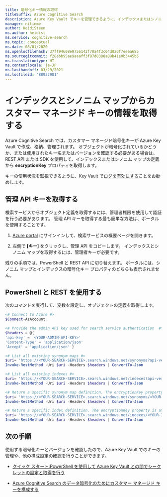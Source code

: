 ```yaml
---
title: 暗号化キー情報の取得
titleSuffix: Azure Cognitive Search
description: Azure Key Vault でキーを管理できるように、インデックスまたはシノニム マップで使用される暗号化キーの名前とバージョンを取得します。
manager: nitinme
author: HeidiSteen
ms.author: heidist
ms.service: cognitive-search
ms.topic: conceptual
ms.date: 08/01/2020
ms.openlocfilehash: 37ff94608e9756142f70a4f3c64d0a6f7eeea685
ms.sourcegitcommit: f28ebb95ae9aaaff3f87d8388a09b41e0b3445b5
ms.translationtype: HT
ms.contentlocale: ja-JP
ms.lasthandoff: 03/29/2021
ms.locfileid: "88932901"
---
```

# <a name="get-customer-managed-key-information-from-indexes-and-synonym-maps"></a>インデックスとシノニム マップからカスタマー マネージド キーの情報を取得する

Azure Cognitive Search では、カスタマー マネージド暗号化キーが Azure Key Vault で作成、格納、管理されます。 オブジェクトが暗号化されているかどうか、または使用されたキー名またはバージョンを確認する必要がある場合は、REST API または SDK を使用して、インデックスまたはシノニム マップの定義から **encryptionKey** プロパティを取得します。 

キーの使用状況を監視できるように、Key Vault で[ログを有効にする](../key-vault/general/logging.md)ことをお勧めします。

## <a name="get-the-admin-api-key"></a>管理 API キーを取得する

検索サービスからオブジェクト定義を取得するには、管理者権限を使用して認証を行う必要があります。 管理 API キーを取得する最も簡単な方法は、ポータルを使用することです。

1. [Azure portal](https://portal.azure.com/) にサインインして、検索サービスの概要ページを開きます。

1. 左側で **[キー]** をクリックし、管理 API をコピーします。 インデックスとシノニム マップを取得するには、管理者キーが必要です。

残りの手順では、PowerShell と REST API に切り替えます。 ポータルには、シノニム マップとインデックスの暗号化キー プロパティのどちらも表示されません。

## <a name="use-powershell-and-rest"></a>PowerShell と REST を使用する

次のコマンドを実行して、変数を設定し、オブジェクトの定義を取得します。

```powershell
<# Connect to Azure #>
$Connect-AzAccount

<# Provide the admin API key used for search service authentication  #>
$headers = @{
'api-key' = '<YOUR-ADMIN-API-KEY>'
'Content-Type' = 'application/json'
'Accept' = 'application/json' }

<# List all existing synonym maps #>
$uri= 'https://<YOUR-SEARCH-SERVICE>.search.windows.net/synonyms?api-version=2020-06-30&$select=name'
Invoke-RestMethod -Uri $uri -Headers $headers | ConvertTo-Json

<# List all existing indexes #>
$uri= 'https://<YOUR-SEARCH-SERVICE>.search.windows.net/indexes?api-version=2020-06-30&$select=name'
Invoke-RestMethod -Uri $uri -Headers $headers | ConvertTo-Json

<# Return a specific synonym map definition. The encryptionKey property is at the end #>
$uri= 'https://<YOUR-SEARCH-SERVICE>.search.windows.net/synonyms/<YOUR-SYNONYM-MAP-NAME>?api-version=2020-06-30'
Invoke-RestMethod -Uri $uri -Headers $headers | ConvertTo-Json

<# Return a specific index definition. The encryptionKey property is at the end #>
$uri= 'https://<YOUR-SEARCH-SERVICE>.search.windows.net/indexes/<YOUR-INDEX-NAME>?api-version=2020-06-30'
Invoke-RestMethod -Uri $uri -Headers $headers | ConvertTo-Json
```

## <a name="next-steps"></a>次の手順

使用する暗号化キーとバージョンを確認したので、Azure Key Vault でのキーの管理や、他の構成設定の確認を行うことができます。

+ [クイック スタート:PowerShell を使用して Azure Key Vault との間でシークレットの設定と取得を行う](../key-vault/secrets/quick-create-powershell.md)

+ [Azure Cognitive Search のデータ暗号化のためにカスタマー マネージド キーを構成する](search-security-manage-encryption-keys.md)